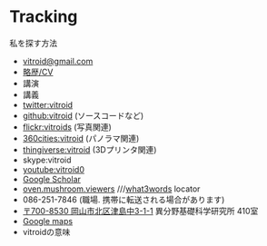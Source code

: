 # Tracking

私を探す方法


* vitroid@gmail.com
* [略歴/CV](/略歴_CV)
* 講演
* 講義
* [twitter:vitroid](http://twitter.com/vitroid)
* [github:vitroid](https://github.com/vitroid) (ソースコードなど)
* [flickr:vitroids](http://flickr.com/photos/vitroids) (写真関連)
* [360cities:vitroid](http://www.360cities.net/profile/vitroid) (パノラマ関連)
* [thingiverse:vitroid](http://www.thingiverse.com/vitroid) (3Dプリンタ関連)
* skype:vitroid
* [youtube:vitroid0](https://www.youtube.com/user/vitroid0/videos?sort=dd&shelf_id=1&view=0)
* [Google Scholar](https://scholar.google.com/citations?user=NBbReDMAAAAJ)
* [oven.mushroom.viewers](https://w3w.co/oven.mushroom.viewers)   ///[what3words](http://what3words.com) locator
* 086-251-7846 (職場. 携帯に転送される場合があります)
* [〒700-8530 岡山市北区津島中3-1-1](https://w3w.co/oven.mushroom.viewers) 異分野基礎科学研究所 410室
* [Google maps](https://www.google.com/maps?q=34.688156,133.920557)
* vitroidの意味
